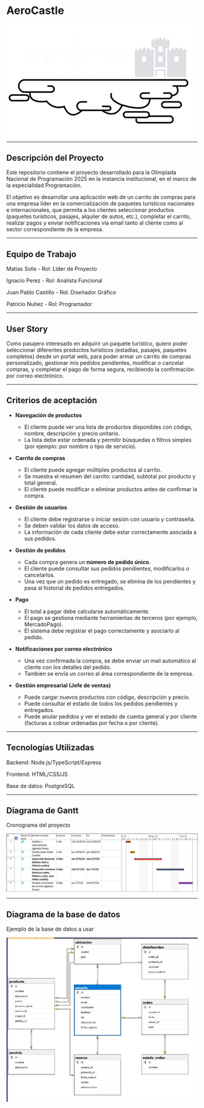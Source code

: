 # AeroCastle
![Logo](AeroCastle4.png)

---
## Descripción del Proyecto
Este repositorio contiene el proyecto desarrollado para la Olimpíada Nacional de Programación 2025 en la instancia institucional, en el marco de la especialidad Programación.

El objetivo es desarrollar una aplicación web de un carrito de compras para una empresa líder en la comercialización de paquetes turísticos nacionales e internacionales, que permita a los clientes seleccionar productos (paquetes turísticos, pasajes, alquiler de autos, etc.), completar el carrito, realizar pagos y enviar notificaciones vía email tanto al cliente como al sector correspondiente de la empresa.

---
## Equipo de Trabajo
Matias Solis - Rol: Líder de Proyecto

Ignacio Perez - Rol: Analista Funcional

Juan Pablo Castillo - Rol: Diseñador Gráfico

Patricio Nuñez - Rol: Programador 

---

## User Story
Como pasajero interesado en adquirir un paquete turístico,
quiero poder seleccionar diferentes productos turísticos (estadías, pasajes, paquetes completos) desde un portal web,
para poder armar un carrito de compras personalizado, gestionar mis pedidos pendientes, modificar o cancelar compras, y completar el pago de forma segura, recibiendo la confirmación por correo electrónico.

---

##  Criterios de aceptación

-   **Navegación de productos**
    - El cliente puede ver una lista de productos disponibles con código, nombre, descripción y precio unitario.
    - La lista debe estar ordenada y permitir búsquedas o filtros simples (por ejemplo: por nombre o tipo de servicio).

-   **Carrito de compras**
    - El cliente puede agregar múltiples productos al carrito.
    - Se muestra el resumen del carrito: cantidad, subtotal por producto y total general.
    - El cliente puede modificar o eliminar productos antes de confirmar la compra.

-   **Gestión de usuarios**
    - El cliente debe registrarse o iniciar sesión con usuario y contraseña.
    - Se deben validar los datos de acceso.
    - La información de cada cliente debe estar correctamente asociada a sus pedidos.

-   **Gestión de pedidos**
    - Cada compra genera un **número de pedido único**.
    - El cliente puede consultar sus pedidos pendientes, modificarlos o cancelarlos.
    - Una vez que un pedido es entregado, se elimina de los pendientes y pasa al historial de pedidos entregados.

-   **Pago**
    - El total a pagar debe calcularse automáticamente.
    - El pago se gestiona mediante herramientas de terceros (por ejemplo, MercadoPago).
    - El sistema debe registrar el pago correctamente y asociarlo al pedido.

-   **Notificaciones por correo electrónico**
    - Una vez confirmada la compra, se debe enviar un mail automático al cliente con los detalles del pedido.
    - También se envía un correo al área correspondiente de la empresa.

-   **Gestión empresarial (Jefe de ventas)**
    - Puede cargar nuevos productos con código, descripción y precio.
    - Puede consultar el estado de todos los pedidos pendientes y entregados.
    - Puede anular pedidos y ver el estado de cuenta general y por cliente (facturas a cobrar ordenadas por fecha o por cliente).

---

## Tecnologías Utilizadas
Backend: Node.js/TypeScript/Express

Frontend: HTML/CSS/JS

Base de datos: PostgreSQL

---
## Diagrama de Gantt
Cronograma del proyecto

![Diagrama Gantt](DiagramaDeGantt.png)

---
## Diagrama de la base de datos
Ejemplo de la base de datos a usar

![Diagrama Base de datos](Diagrama-BD.jpeg)

